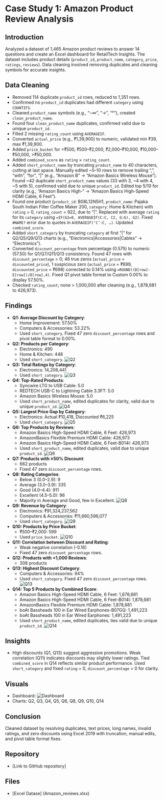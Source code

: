 # Case Study 1: Amazon Product Review Analysis

## Introduction
Analyzed a dataset of 1,465 Amazon product reviews to answer 14 questions and create an Excel dashboard for RetailTech Insights. The dataset includes product details (`product_id`, `product_name`, `category`, `price`, `ratings`, `reviews`). Data cleaning involved removing duplicates and cleaning symbols for accurate insights.

## Data Cleaning
- Removed 114 duplicate `product_id` rows, reduced to 1,351 rows.
- Confirmed no `product_id` duplicates had different `category` using `COUNTIFS`.
- Cleaned `product_name` symbols (e.g., “¬∞”, “→”, “°”), created `clean_product_name`.
- Found four `clean_product_name` duplicates, confirmed valid due to unique `product_id`.
- Filled 2 missing `rating_count` using `AVERAGEIF`.
- Converted `actual_price` (e.g., ₹1,39,900) to numeric, validated min ₹39, max ₹1,39,900.
- Added `price_bucket` for <₹500, ₹500–₹2,000, ₹2,000–₹10,000, ₹10,000–₹50,000, >₹50,000.
- Added `combined_score` as `rating` × `rating_count`.
- Added `short_product_name` by truncating `product_name` to 40 characters, cutting at last space. Manually edited ~5–10 rows to remove trailing “,”, “with”, “for”, “|” (e.g., “Amazon B” → “Amazon Basics Wireless Mouse”). Found ~42 duplicate `short_product_name` values (33 with 3, ~4 with 4, ~5 with 5), confirmed valid due to unique `product_id`. Edited top 5/10 for clarity (e.g., “Amazon Basics High-“ → “Amazon Basics High-Speed HDMI Cable, 6 Feet”).
- Found one product (`product_id`: B08L12N5H1, `product_name`: Pajaka South Indian Filter Coffee Maker 200, `category`: Home & Kitchen) with `rating` = 0, `rating_count` = 922, due to “|”. Replaced with average `rating` for its `category` using `=IF(G2=0, AVERAGEIF(C:C, C2, G:G), G2)`. Fixed `#NAME?` error due to quotes in `AVERAGEIF(‘C’:C, …)`. Updated `combined_score`.
- Added `short_category` by truncating `category` at first “|” for Q2/Q5/Q9/Q13 charts (e.g., “Electronics|Accessories|Cables” → “Electronics”).
- Converted `discount_percentage` from percentage (0.575) to numeric (57.50) for Q1/Q7/Q11/Q13 consistency. Found 47 rows with `discount_percentage` = 0; 46 true zeros (`actual_price` = `discounted_price`), 1 suspicious zero (`actual_price` = ₹699, `discounted_price` = ₹698) corrected to 0.14% using `=ROUND((D[row]-E[row])/D[row],4)`. Fixed Q1 pivot table format to Custom 0.00% to display 57.50%.
- Checked `rating_count`; none > 1,000,000 after cleaning (e.g., 1,878,681 to 426,973).

## Findings
- **Q1: Average Discount by Category**:
  - Home Improvement: 57.50%
  - Computers & Accessories: 53.22%
  - Used `short_category`. Fixed 47 zero `discount_percentage` rows and pivot table format to 0.00%.
- **Q2: Products per Category**:
  - Electronics: 490
  - Home & Kitchen: 448
  - Used `short_category`. ![Q2](Q2_bar.png)
- **Q3: Total Ratings by Category**:
  - Electronics: 14,208,441
  - Used `short_category`. ![Q3](Q3_bar.png)
- **Q4: Top-Rated Products**:
  - Syncwire LTG to USB Cable: 5.0
  - REDTECH USB-C to Lightning Cable 3.3FT: 5.0
  - Amazon Basics Wireless Mouse: 5.0
  - Used `short_product_name`, edited duplicates for clarity, valid due to unique `product_id`. ![Q4](Q4_bar.png)
- **Q5: Largest Price Gap by Category**:
  - Electronics: Actual ₹10,418, Discounted ₹6,225
  - Used `short_category`. ![Q5](Q5_column.png)
- **Q6: Top Products by Reviews**:
  - Amazon Basics High-Speed HDMI Cable, 6 Feet: 426,973
  - AmazonBasics Flexible Premium HDMI Cable: 426,973
  - Amazon Basics High-Speed HDMI Cable, 6 Feet-B014I: 426,973
  - Used `short_product_name`, edited duplicates, valid due to unique `product_id`. ![Q6](Q6_bar.png)
- **Q7: Products with ≥50% Discount**:
  - 662 products
  - Fixed 47 zero `discount_percentage` rows.
- **Q8: Rating Categories**:
  - Below 3 (0.0–2.9): 9
  - Average (3.0–3.9): 335
  - Good (4.0–4.4): 911
  - Excellent (4.5–5.0): 96
  - Majority in Average and Good, few in Excellent. ![Q8](Q8_Piechart.png)
- **Q9: Revenue by Category**:
  - Electronics: ₹91,324,237,562
  - Computers & Accessories: ₹11,660,596,077
  - Used `short_category`. ![Q9](Q9_bar.png)
- **Q10: Products by Price Bucket**:
  - ₹500–₹2,000: 599
  - Used `price_bucket`. ![Q10](Q10_bar.png)
- **Q11: Correlation between Discount and Rating**:
  - Weak negative correlation (-0.16)
  - Fixed 47 zero `discount_percentage` rows.
- **Q12: Products with <1,000 Reviews**:
  - 308 products
- **Q13: Highest Discount Category**:
  - Computers & Accessories: 94%
  - Used `short_category`. Fixed 47 zero `discount_percentage` rows. ![Q13](Q13_table.png)
- **Q14: Top 5 Products by Combined Score**:
  - Amazon Basics High-Speed HDMI Cable, 6 Feet: 1,878,681
  - Amazon Basics High-Speed HDMI Cable, 6 Feet-B014I: 1,878,681
  - AmazonBasics Flexible Premium HDMI Cable: 1,878,681
  - boAt Bassheads 100 in Ear Wired Earphones-B07GQ: 1,491,223
  - boAt Bassheads 100 in Ear Wired Earphones: 1,491,223
  - Used `short_product_name`, edited duplicates, ties valid due to unique `product_id`. ![Q14](Q14_table.png)

## Insights
-	High discounts (Q1, Q13) suggest aggressive promotions. Weak correlation (Q11) indicates discounts may slightly lower ratings. Tied `combined_score` in Q14 reflects similar product performance. Used `short_category` and fixed `rating` = 0, `discount_percentage` = 0 for clarity.

## Visuals
- Dashboard: ![Dashboard](Amazon_dashboard.png)
- Charts: Q2, Q3, Q4, Q5, Q6, Q8, Q9, Q10, Q14

## Conclusion
Cleaned dataset by resolving duplicates, text prices, long names, invalid ratings, and zero discounts using Excel 2019 with truncation, manual edits, and pivot table format fixes.

## Repository
-	[Link to GitHub repository]
## Files 
- [Excel Datase] (Amazon_reviews.xlsx)
